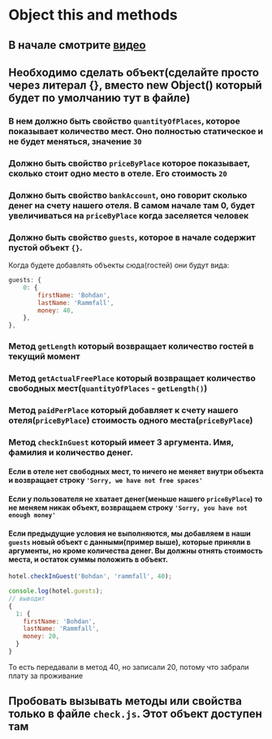 # Object this and methods

## В начале смотрите [видео](https://youtu.be/_PDqtI4vytQ)

## Необходимо сделать объект(сделайте просто через литерал {}, вместо new Object() который будет по умолчанию тут в файле)

### В нем должно быть свойство ```quantityOfPlaces```, которое показывает количество мест. Оно полностью статическое и не будет меняться, значение ```30```
### Должно быть свойство ```priceByPlace``` которое показывает, сколько стоит одно место в отеле. Его стоимость ```20```
### Должно быть свойство ```bankAccount```, оно говорит сколько денег на счету нашего отеля. В самом начале там 0, будет увеличиваться на ```priceByPlace``` когда заселяется человек
### Должно быть свойство ```guests```, которое в начале содержит пустой объект ```{}```.
Когда будете добавлять объекты сюда(гостей) они будут вида: 
```js
guests: {
    0: {
        firstName: 'Bohdan',
        lastName: 'Rammfall',
        money: 40,
    },
},
```
### Метод ```getLength``` который возвращает количество гостей в текущий момент
### Метод ```getActualFreePlace``` который возвращает количество свободных мест(```quantityOfPlaces``` - ```getLength()```) 
### Метод ```paidPerPlace``` который добавляет к счету нашего отеля(```priceByPlace```) стоимость одного места(```priceByPlace```)
### Метод ```checkInGuest``` который имеет 3 аргумента. Имя, фамилия и количество денег.
#### Если в отеле нет свободных мест, то ничего не меняет внутри объекта и возвращает строку ```'Sorry, we have not free spaces'```
#### Если у пользователя не хватает денег(меньше нашего ```priceByPlace```) то не меняем никак объект, возвращаем строку ```'Sorry, you have not enough money'``` 
#### Если предыдущие условия не выполняются, мы добавляем в наши ```guests``` новый объект с данными(пример выше), которые приняли в аргументы, но кроме количества денег. Вы должны отнять стоимость места, и остаток суммы положить в объект.
```js
hotel.checkInGuest('Bohdan', 'rammfall', 40);

console.log(hotel.guests);
// выводит
{
  1: {
    firstName: 'Bohdan',
    lastName: 'Rammfall',
    money: 20,
  }
}
```
То есть передавали в метод 40, но записали 20, потому что забрали плату за проживание

## Пробовать вызывать методы или свойства только в файле ```check.js```. Этот объект доступен там
